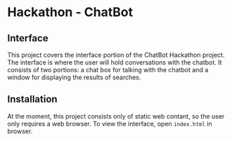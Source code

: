 # Hackathon - ChatBot

## Interface

This project covers the interface portion of the ChatBot Hackathon project. The interface is where the user will hold conversations with the chatbot. It consists of two portions: a chat box for talking with the chatbot and a window for displaying the results of searches.

## Installation

At the moment, this project consists only of static web contant, so the user only requires a web browser. To view the interface, open `index.html` in browser.
